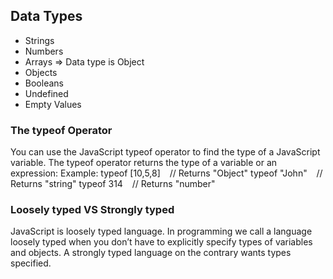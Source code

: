 ## Data Types
* Strings
* Numbers
* Arrays => Data type is Object
* Objects
* Booleans
* Undefined
* Empty Values

### The typeof Operator
You can use the JavaScript typeof operator to find the type of a JavaScript variable. The typeof operator returns the type of a variable or an expression:
Example:
typeof [10,5,8] &ensp; // Returns "Object"
typeof "John" &ensp; // Returns "string"
typeof 314 &ensp; // Returns "number"

### Loosely typed VS Strongly typed
JavaScript is loosely typed language. In programming we call a language loosely typed when you don’t have to explicitly specify types of variables and objects. A strongly typed language on the contrary wants types specified.
